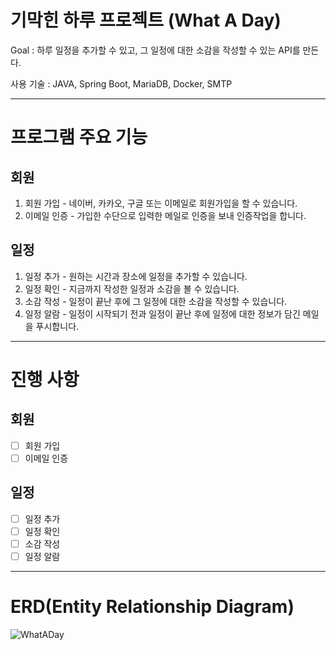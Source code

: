 # 기막힌 하루 프로젝트 (What A Day)

Goal : 하루 일정을 추가할 수 있고, 그 일정에 대한 소감을 작성할 수 있는 API를 만든다.

사용 기술 : JAVA, Spring Boot, MariaDB, Docker, SMTP

***
# 프로그램 주요 기능

## 회원
1. 회원 가입 - 네이버, 카카오, 구글 또는 이메일로 회원가입을 할 수 있습니다.
2. 이메일 인증 - 가입한 수단으로 입력한 메일로 인증을 보내 인증작업을 합니다.

## 일정
1. 일정 추가 - 원하는 시간과 장소에 일정을 추가할 수 있습니다.
2. 일정 확인 - 지금까지 작성한 일정과 소감을 볼 수 있습니다.
3. 소감 작성 - 일정이 끝난 후에 그 일정에 대한 소감을 작성할 수 있습니다.
4. 일정 알람 - 일정이 시작되기 전과 일정이 끝난 후에 일정에 대한 정보가 담긴 메일을 푸시합니다.

***
# 진행 사항

## 회원
- [ ] 회원 가입
- [ ] 이메일 인증

## 일정
- [ ] 일정 추가 
- [ ] 일정 확인
- [ ] 소감 작성 
- [ ] 일정 알람

***
# ERD(Entity Relationship Diagram)

![WhatADay](https://github.com/Kim-Sang-Hun/WhatADay/assets/119822465/83e8cf41-27ff-4dd9-9f13-4b6ee920dfd6)

